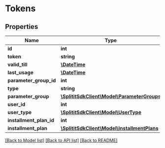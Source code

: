 # Tokens

## Properties
Name | Type | Description | Notes
------------ | ------------- | ------------- | -------------
**id** | **int** |  | 
**token** | **string** |  | [optional] 
**valid_till** | [**\DateTime**](\DateTime.md) |  | [optional] 
**last_usage** | [**\DateTime**](\DateTime.md) |  | [optional] 
**parameter_group_id** | **int** |  | [optional] 
**type** | **string** |  | [optional] 
**parameter_group** | [**\SplititSdkClient\Model\ParameterGroups**](ParameterGroups.md) |  | [optional] 
**user_id** | **int** |  | 
**user_type** | [**\SplititSdkClient\Model\UserType**](UserType.md) |  | 
**installment_plan_id** | **int** |  | [optional] 
**installment_plan** | [**\SplititSdkClient\Model\InstallmentPlans**](InstallmentPlans.md) |  | [optional] 

[[Back to Model list]](../README.md#documentation-for-models) [[Back to API list]](../README.md#documentation-for-api-endpoints) [[Back to README]](../README.md)


